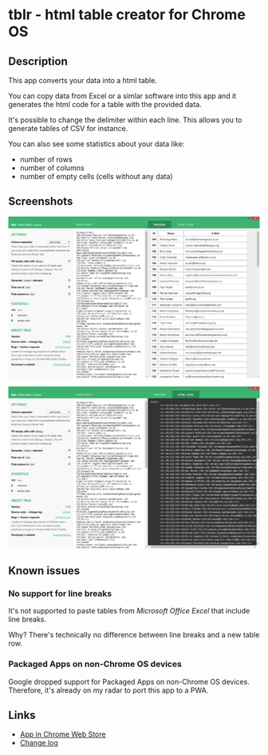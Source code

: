 # tblr - html table creator for Chrome OS

## Description

This app converts your data into a html table.

You can copy data from Excel or a simlar software into this app and it generates the html code for a table with the provided data.

It's possible to change the delimiter within each line. This allows you to generate tables of CSV for instance.

You can also see some statistics about your data like:

* number of rows
* number of columns
* number of empty cells (cells without any data)

## Screenshots

![](tblr-preview.png)

![](tblr-code.png)

## Known issues

### No support for line breaks

It's not supported to paste tables from _Microsoft Office Excel_ that include line breaks.

Why? There's technically no difference between line breaks and a new table row.

### Packaged Apps on non-Chrome OS devices

Google dropped support for Packaged Apps on non-Chrome OS devices. Therefore, it's already on my radar to port this app to a PWA.

## Links

* [App in Chrome Web Store](https://chrome.google.com/webstore/detail/tblr/hfpbmgjmknhcakmgmfofmjloiecbocjj)
* [Change log](https://github.com/alinnert/tblr-chrome-app/blob/master/CHANGELOG.md)
